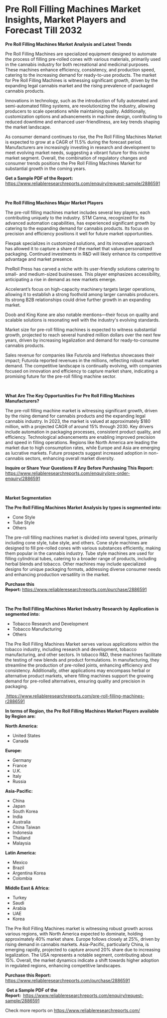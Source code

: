 <p><h1>Pre Roll Filling Machines Market Insights, Market Players and Forecast Till 2032</h1></p><p><strong>Pre Roll Filling Machines Market Analysis and Latest Trends</strong></p>
<p><p>Pre Roll Filling Machines are specialized equipment designed to automate the process of filling pre-rolled cones with various materials, primarily used in the cannabis industry for both recreational and medicinal purposes. These machines enhance efficiency, consistency, and production speed, catering to the increasing demand for ready-to-use products. The market for Pre Roll Filling Machines is witnessing significant growth, driven by the expanding legal cannabis market and the rising prevalence of packaged cannabis products. </p><p>Innovations in technology, such as the introduction of fully automated and semi-automated filling systems, are revolutionizing the industry, allowing producers to scale operations while maintaining quality. Additionally, customization options and advancements in machine design, contributing to reduced downtime and enhanced user-friendliness, are key trends shaping the market landscape.</p><p>As consumer demand continues to rise, the Pre Roll Filling Machines Market is expected to grow at a CAGR of 11.5% during the forecast period. Manufacturers are increasingly investing in research and development to meet evolving market needs, suggesting a vibrant future for this niche market segment. Overall, the combination of regulatory changes and consumer trends positions the Pre Roll Filling Machines Market for substantial growth in the coming years.</p></p>
<p><strong>Get a Sample PDF of the Report:&nbsp;</strong> <a href="https://www.reliableresearchreports.com/enquiry/request-sample/2886591?utm_campaign=3319&utm_medium=2&utm_source=Github&utm_content=ia&utm_term=13032025&utm_id=pre-roll-filling-machines">https://www.reliableresearchreports.com/enquiry/request-sample/2886591</a></p>
<p>&nbsp;</p>
<p><strong>Pre Roll Filling Machines Major Market Players</strong></p>
<p><p>The pre-roll filling machines market includes several key players, each contributing uniquely to the industry. STM Canna, recognized for its advanced automation capabilities, has experienced significant growth by catering to the expanding demand for cannabis products. Its focus on precision and efficiency positions it well for future market opportunities.</p><p>Flexpak specializes in customized solutions, and its innovative approach has allowed it to capture a share of the market that values personalized packaging. Continued investments in R&D will likely enhance its competitive advantage and market presence.</p><p>PreRoll Press has carved a niche with its user-friendly solutions catering to small- and medium-sized businesses. This player emphasizes accessibility, anticipating a rise in demand as new markets emerge.</p><p>Accelerant’s focus on high-capacity machinery targets larger operations, allowing it to establish a strong foothold among larger cannabis producers. Its strong B2B relationships could drive further growth in an expanding market.</p><p>Doob and King Kone are also notable mentions—their focus on quality and scalable solutions is resonating well with the industry's evolving standards.</p><p>Market size for pre-roll filling machines is expected to witness substantial growth, projected to reach several hundred million dollars over the next few years, driven by increasing legalization and demand for ready-to-consume cannabis products.</p><p>Sales revenue for companies like Futurola and Hefestus showcases their impact; Futurola reported revenues in the millions, reflecting robust market demand. The competitive landscape is continually evolving, with companies focused on innovation and efficiency to capture market share, indicating a promising future for the pre-roll filling machine sector.</p></p>
<p>&nbsp;</p>
<p><strong>What Are The Key Opportunities For Pre Roll Filling Machines Manufacturers?</strong></p>
<p><p>The pre-roll filling machine market is witnessing significant growth, driven by the rising demand for cannabis products and the expanding legal cannabis industry. In 2023, the market is valued at approximately $180 million, with a projected CAGR of around 15% through 2030. Key drivers include automation in packaging processes, consistent product quality, and efficiency. Technological advancements are enabling improved precision and speed in filling operations. Regions like North America are leading the market due to high consumption rates, while Europe and Asia are emerging as lucrative markets. Future prospects suggest increased adoption in non-cannabis sectors, enhancing overall market diversity.</p></p>
<p><strong>Inquire or Share Your Questions If Any Before Purchasing This Report:</strong> <a href="https://www.reliableresearchreports.com/enquiry/pre-order-enquiry/2886591?utm_campaign=3319&utm_medium=2&utm_source=Github&utm_content=ia&utm_term=13032025&utm_id=pre-roll-filling-machines">https://www.reliableresearchreports.com/enquiry/pre-order-enquiry/2886591</a></p>
<p>&nbsp;</p>
<p><strong>Market Segmentation</strong></p>
<p><strong>The Pre Roll Filling Machines Market Analysis by types is segmented into:</strong></p>
<p><ul><li>Cone Style</li><li>Tube Style</li><li>Others</li></ul></p>
<p><p>The pre-roll filling machines market is divided into several types, primarily including cone style, tube style, and others. Cone style machines are designed to fill pre-rolled cones with various substances efficiently, making them popular in the cannabis industry. Tube style machines are used for filling cylindrical tubes, catering to a broader range of products, including herbal blends and tobacco. Other machines may include specialized designs for unique packaging formats, addressing diverse consumer needs and enhancing production versatility in the market.</p></p>
<p><strong>Purchase this Report:&nbsp;</strong><a href="https://www.reliableresearchreports.com/purchase/2886591?utm_campaign=3319&utm_medium=2&utm_source=Github&utm_content=ia&utm_term=13032025&utm_id=pre-roll-filling-machines">https://www.reliableresearchreports.com/purchase/2886591</a></p>
<p>&nbsp;</p>
<p><strong>The Pre Roll Filling Machines Market Industry Research by Application is segmented into:</strong></p>
<p><ul><li>Tobacco Research and Development</li><li>Tobacco Manufacturing</li><li>Others</li></ul></p>
<p><p>The Pre Roll Filling Machines Market serves various applications within the tobacco industry, including research and development, tobacco manufacturing, and other sectors. In tobacco R&D, these machines facilitate the testing of new blends and product formulations. In manufacturing, they streamline the production of pre-rolled joints, enhancing efficiency and consistency. Additionally, other applications may encompass herbal or alternative product markets, where filling machines support the growing demand for pre-rolled alternatives, ensuring quality and precision in packaging.</p></p>
<p><a href="https://www.reliableresearchreports.com/pre-roll-filling-machines-r2886591?utm_campaign=3319&utm_medium=2&utm_source=Github&utm_content=ia&utm_term=13032025&utm_id=pre-roll-filling-machines">&nbsp;https://www.reliableresearchreports.com/pre-roll-filling-machines-r2886591</a></p>
<p><strong>In terms of Region, the Pre Roll Filling Machines Market Players available by Region are:</strong></p>
<p>
    <p> <strong> North America: </strong>
        <ul>
            <li>United States</li>
            <li>Canada</li>
        </ul>
        </p> 
    <p> <strong> Europe: </strong>
        <ul>
            <li>Germany</li>
            <li>France</li>
            <li>U.K.</li>
            <li>Italy</li>
            <li>Russia</li>
        </ul>
        </p> 
    <p> <strong> Asia-Pacific: </strong>
        <ul>
            <li>China</li>
            <li>Japan</li>
            <li>South Korea</li>
            <li>India</li>
            <li>Australia</li>
            <li>China Taiwan</li>
            <li>Indonesia</li>
            <li>Thailand</li>
            <li>Malaysia</li>
        </ul>
        </p> 
    <p> <strong> Latin America: </strong>
        <ul>
            <li>Mexico</li>
            <li>Brazil</li>
            <li>Argentina Korea</li>
            <li>Colombia</li>
        </ul>
        </p> 
    <p> <strong> Middle East & Africa: </strong>
        <ul>
            <li>Turkey</li>
            <li>Saudi</li>
            <li>Arabia</li>
            <li>UAE</li>
            <li>Korea</li>
        </ul>
    </p>
    </p>
<p><p>The Pre Roll Filling Machines market is witnessing robust growth across various regions, with North America expected to dominate, holding approximately 40% market share. Europe follows closely at 25%, driven by rising demand in cannabis markets. Asia-Pacific, particularly China, is emerging rapidly, projected to capture around 20% share due to increasing legalization. The USA represents a notable segment, contributing about 15%. Overall, the market dynamics indicate a shift towards higher adoption in regulated regions, enhancing competitive landscapes.</p></p>
<p><strong>Purchase this Report: </strong><a href="https://www.reliableresearchreports.com/purchase/2886591?utm_campaign=3319&utm_medium=2&utm_source=Github&utm_content=ia&utm_term=13032025&utm_id=pre-roll-filling-machines">https://www.reliableresearchreports.com/purchase/2886591</a></p>
<p>&nbsp;<strong>Get a Sample PDF of the Report:&nbsp;&nbsp;</strong><a href="https://www.reliableresearchreports.com/enquiry/request-sample/2886591?utm_campaign=3319&utm_medium=2&utm_source=Github&utm_content=ia&utm_term=13032025&utm_id=pre-roll-filling-machines">https://www.reliableresearchreports.com/enquiry/request-sample/2886591</a></p>
<p><strong></strong></p>
<p>Check more reports on <a href="https://www.reliableresearchreports.com/?utm_campaign=3319&utm_medium=2&utm_source=Github&utm_content=ia&utm_term=13032025&utm_id=pre-roll-filling-machines">https://www.reliableresearchreports.com/</a></p>